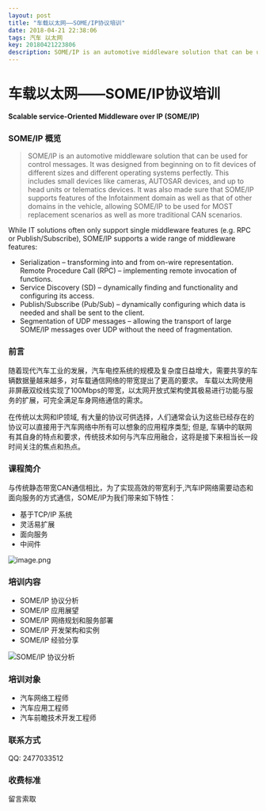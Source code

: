 ```yaml
---
layout: post
title: "车载以太网——SOME/IP协议培训"
date: 2018-04-21 22:38:06
tags: 汽车 以太网
key: 20180421223806
description: SOME/IP is an automotive middleware solution that can be used for control messages
---
```


# 车载以太网——SOME/IP协议培训

**Scalable service-Oriented Middleware over IP (SOME/IP)**
### SOME/IP 概览
> SOME/IP is an automotive middleware solution that can be used for control messages. It was designed from beginning on to fit devices of different sizes and different operating systems perfectly. This includes small devices like cameras, AUTOSAR devices, and up to head units or telematics devices. It was also made sure that SOME/IP supports features of the Infotainment domain as well as that of other domains in the vehicle, allowing SOME/IP to be used for MOST replacement scenarios as well as more traditional CAN scenarios.

While IT solutions often only support single middleware features (e.g. RPC or Publish/Subscribe), SOME/IP supports a wide range of middleware features:

- Serialization – transforming into and from on-wire representation.
Remote Procedure Call (RPC) – implementing remote invocation of functions.
- Service Discovery (SD) – dynamically finding and functionality and configuring its access.
- Publish/Subscribe (Pub/Sub) – dynamically configuring which data is needed and shall be sent to the client.
- Segmentation of UDP messages – allowing the transport of large SOME/IP messages over UDP without the need of fragmentation.

### 前言


随着现代汽车工业的发展，汽车电控系统的规模及复杂度日益增大，需要共享的车辆数据量越来越多，对车载通信网络的带宽提出了更高的要求。
车载以太网使用非屏蔽双绞线实现了100Mbps的带宽，以太网开放式架构使其极易进行功能与服务的扩展，可完全满足车身网络通信的需求。

在传统以太网和IP领域, 有大量的协议可供选择，人们通常会认为这些已经存在的协议可以直接用于汽车网络中所有可以想象的应用程序类型;
但是, 车辆中的联网有其自身的特点和要求，传统技术如何与汽车应用融合，这将是接下来相当长一段时间关注的焦点和热点。


### 课程简介

与传统静态带宽CAN通信相比，为了实现高效的带宽利于,汽车IP网络需要动态和面向服务的方式通信，SOME/IP为我们带来如下特性：

- 基于TCP/IP 系统
- 灵活易扩展
- 面向服务
- 中间件

![image.png](https://upload-images.jianshu.io/upload_images/4938916-c264fe3fb0712fa7.png?imageMogr2/auto-orient/strip%7CimageView2/2/w/1240)


### 培训内容
- SOME/IP 协议分析
- SOME/IP 应用展望
- SOME/IP 网络规划和服务部署
- SOME/IP 开发架构和实例
- SOME/IP 经验分享

![SOME/IP 协议分析](https://upload-images.jianshu.io/upload_images/4938916-b84451e0acfc15c2.png?imageMogr2/auto-orient/strip%7CimageView2/2/w/1240)

### 培训对象
- 汽车网络工程师
- 汽车应用工程师
- 汽车前瞻技术开发工程师

### 联系方式 
QQ: 2477033512

### 收费标准  
留言索取



